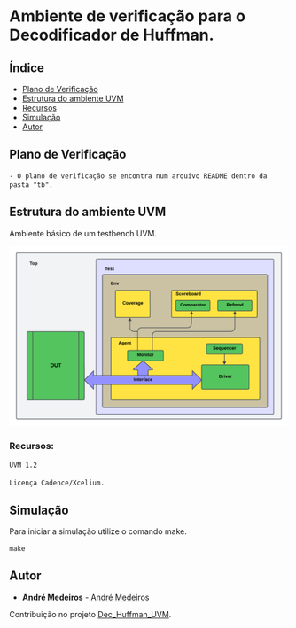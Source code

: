 # Ambiente de verificação para o Decodificador de Huffman.

## Índice
- [Plano de Verificação](#Plano-de-Verificação)
- [Estrutura do ambiente UVM](#Estrutura-do-ambiente-UVM)
- [Recursos](#Recursos)
- [Simulação](#Simulação)
- [Autor](#Autor)

## Plano de Verificação

```
- O plano de verificação se encontra num arquivo README dentro da pasta "tb".
```

## Estrutura do ambiente UVM
Ambiente básico de um testbench UVM.

![](tb.png)

### Recursos:

```
UVM 1.2

Licença Cadence/Xcelium.
```

## Simulação

Para iniciar a simulação utilize o comando make.

```
make
```

## Autor

* **André Medeiros** - [André Medeiros](https://github.com/andreemedeiros)

Contribuição no projeto [Dec_Huffman_UVM](https://github.com/andreemedeiros/Dec_Huffman_UVM/graphs/contributors).
